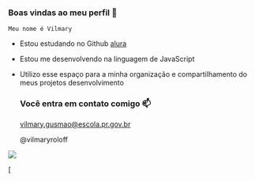 ### Boas vindas ao meu perfil 🌸

`Meu nome é Vilmary`

- Estou estudando no Github [alura](https://www.alura.com.br)
- Estou me desenvolvendo na linguagem de JavaScript
- Utilizo esse espaço para a minha organização e compartilhamento do meus projetos desenvolvimento

  ### Você entra em contato comigo 📫

   vilmary.gusmao@escola.pr.gov.br

  @vilmaryroloff
  
![](https://media.tenor.com/N-VB9o_SP2AAAAAM/happy-excited.gif )
  
[

